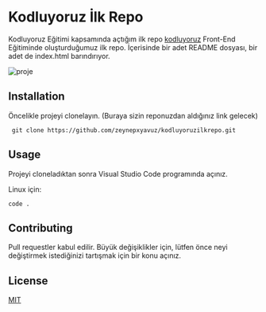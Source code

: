 # Kodluyoruz İlk Repo
Kodluyoruz Eğitimi kapsamında açtığım ilk repo [kodluyoruz](https://kodluyoruz.org) Front-End Eğitiminde oluşturduğumuz ilk repo. İçerisinde bir adet README dosyası, bir adet de index.html barındırıyor.

![proje](https://picsum.photos/200/300)

## Installation
Öncelikle projeyi clonelayın. (Buraya sizin reponuzdan aldığınız link gelecek)

```
 git clone https://github.com/zeynepxyavuz/kodluyoruzilkrepo.git
```

## Usage
Projeyi cloneladıktan sonra Visual Studio Code programında açınız.

Linux için:
```cd kodluyoruzilkrepo
code .
```

## Contributing
Pull requestler kabul edilir. Büyük değişiklikler için, lütfen önce neyi değiştirmek istediğinizi tartışmak için bir konu açınız.

## License
[MIT](https://choosealicense.com/)




